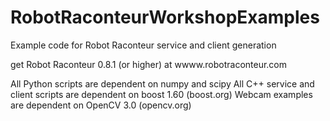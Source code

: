 # RobotRaconteurWorkshopExamples
Example code for Robot Raconteur service and client generation

get Robot Raconteur 0.8.1 (or higher) at wwww.robotraconteur.com

All Python scripts are dependent on numpy and scipy
All C++ service and client scripts are dependent on boost 1.60 (boost.org)
Webcam examples are dependent on OpenCV 3.0 (opencv.org)

